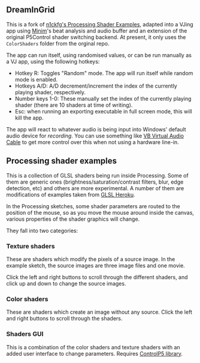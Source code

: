 ## DreamInGrid 

This is a fork of [n1ckfg's Processing Shader Examples](https://github.com/genekogan/Processing-Shader-Examples/), adapted into a VJing app using [Minim](https://code.compartmental.net/minim/)'s beat analysis and audio buffer and an extension of the original P5Control shader switching backend.
At present, it only uses the `ColorShaders` folder from the orginal repo. 

The app can run itself, using randomised values, or can be run manually as a VJ app, using the following hotkeys:

- Hotkey R: Toggles "Random" mode. The app will run itself while random mode is enabled.
- Hotkeys A/D: A/D decrement/increment the index of the currently playing shader, respectively. 
- Number keys 1-0: These manually set the index of the currently playing shader (there are 10 shaders at time of writing).
- Esc: when running an exporting executable in full screen mode, this will kill the app. 

The app will react to whatever audio is being input into Windows' default audio device for *recording*. You can use something like [VB Virtual Audio Cable](https://vb-audio.com/Cable/) to get more control over this when not using a hardware line-in. 

## Processing shader examples

This is a collection of GLSL shaders being run inside Processing. Some of them are generic ones (brightness/saturation/contrast filters, blur, edge detection, etc) and others are more experimental. A number of them are modifications of examples taken from [GLSL Heroku](glsl.heroku.com).

In the Processing sketches, some shader parameters are routed to the position of the mouse, so as you move the mouse around inside the canvas, various properties of the shader graphics will change.

They fall into two categories:

### Texture shaders

These are shaders which modify the pixels of a source image. In the example sketch, the source images are three image files and one movie.

Click the left and right buttons to scroll through the different shaders, and click up and down to change the source images.

### Color shaders

These are shaders which create an image without any source. Click the left and right buttons to scroll through the shaders.


### Shaders GUI

This is a combination of the color shaders and texture shaders with an added user interface to change parameters. Requires [ControlP5 library](http://www.sojamo.de/libraries/controlP5/).
